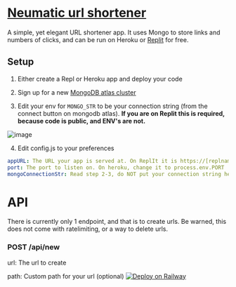 # [Neumatic url shortener](https://s.neumatic.xyz)

A simple, yet elegant URL shortener app. It uses Mongo to store links and numbers of clicks, and can be run on Heroku or [Replit](https://repl.it/github/neumatic-org/shortener) for free. 

## Setup

1. Either create a Repl or Heroku app and deploy your code

2. Sign up for a new [MongoDB atlas cluster](https://www.mongodb.com/cloud/atlas/register)

3. Edit your env for `MONGO_STR` to be your connection string (from the connect button on mongodb atlas). **If you are on Replit this is required, because code is public, and ENV's are not.**

![image](https://user-images.githubusercontent.com/86504963/131072924-cf2be4df-bd7b-482b-a6cf-c5d9b510baa3.png)


4. Edit config.js to your preferences

```yaml
appURL: The URL your app is served at. On ReplIt it is https://[replname].[username].repl.co, on heroku it is https://[appname].herokuapp.com
port: The port to listen on. On heroku, change it to process.env.PORT
mongoConnectionStr: Read step 2-3, do NOT put your connection string here if on replit.
```

# API

There is currently only 1 endpoint, and that is to create urls. Be warned, this does not come with ratelimiting, or a way to delete urls.

### POST /api/new

url: The url to create

path: Custom path for your url (optional)
[![Deploy on Railway](https://railway.app/button.svg)](https://railway.app/new/template?template=https%3A%2F%2Fgithub.com%2Fneumatic-org%2Fshortener&plugins=mongodb&referralCode=neumatic)
